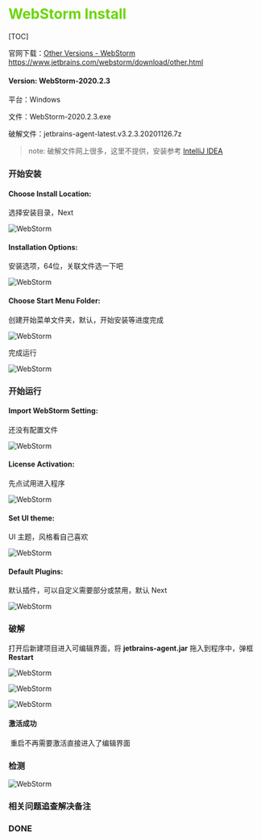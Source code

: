 # <font color=#69D600>WebStorm Install</font>

[TOC]

官网下载：[Other Versions - WebStorm](https://www.jetbrains.com/webstorm/download/other.html) <https://www.jetbrains.com/webstorm/download/other.html>

#### Version: WebStorm-2020.2.3

平台：Windows

文件：WebStorm-2020.2.3.exe

破解文件：jetbrains-agent-latest.v3.2.3.20201126.7z

> note: 破解文件网上很多，这里不提供，安装参考 [IntelliJ IDEA](https://github.com/sysongye/syTechNotes/blob/master/01_soft_install/IntelliJ%20IDEA%20Install.md)
>



### 开始安装

#### Choose Install Location:

选择安装目录，Next

![WebStorm](./images/WebStorm/WebStorm002.png "Choose Install Location") 



#### Installation Options:

安装选项，64位，关联文件选一下吧

![WebStorm](./images/WebStorm/WebStorm003.png "Installation Options") 



#### Choose Start Menu Folder:

创建开始菜单文件夹，默认，开始安装等进度完成

![WebStorm](./images/WebStorm/WebStorm004.png "Choose Start Menu Folder") 

完成运行

![WebStorm](./images/WebStorm/WebStorm005.png "完成运行") 



### 开始运行

#### Import WebStorm Setting:

还没有配置文件

![WebStorm](./images/WebStorm/WebStorm006.png "JETBRAINS USER AGREEMENT") 



#### License Activation:

先点试用进入程序

![WebStorm](./images/WebStorm/WebStorm007.png "DATA SHARING") 



#### Set UI theme:

UI 主题，风格看自己喜欢

![WebStorm](./images/WebStorm/WebStorm008.png "Set UI theme") 



#### Default Plugins:

默认插件，可以自定义需要部分或禁用，默认 Next

![WebStorm](./images/WebStorm/WebStorm009.png "Default Plugins") 



### 破解

打开后新建项目进入可编辑界面，将 **jetbrains-agent.jar** 拖入到程序中，弹框 **Restart**

![WebStorm](./images/WebStorm/WebStorm011.png "破解") 

![WebStorm](./images/WebStorm/WebStorm012.png "破解") 

![WebStorm](./images/WebStorm/WebStorm010.png "破解")  



#### 激活成功

​	重启不再需要激活直接进入了编辑界面



### 检测

![WebStorm](./images/WebStorm/WebStorm013.png "激活成功") 



### 相关问题追查解决备注



### DONE



